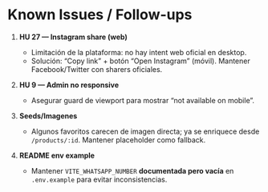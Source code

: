 # Known Issues / Follow-ups

1) **HU 27 — Instagram share (web)**  
   - Limitación de la plataforma: no hay intent web oficial en desktop.  
   - Solución: “Copy link” + botón “Open Instagram” (móvil). Mantener Facebook/Twitter con sharers oficiales.

2) **HU 9 — Admin no responsive**  
   - Asegurar guard de viewport para mostrar “not available on mobile”.

3) **Seeds/Imagenes**  
   - Algunos favoritos carecen de imagen directa; ya se enriquece desde `/products/:id`. Mantener placeholder como fallback.

4) **README env example**  
   - Mantener `VITE_WHATSAPP_NUMBER` **documentada pero vacía** en `.env.example` para evitar inconsistencias.

